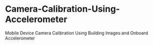 # Camera-Calibration-Using-Accelerometer
Mobile Device Camera Calibration Using Building Images and Onboard Accelerometer
